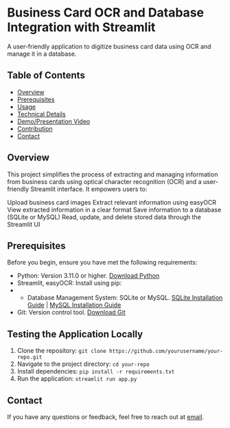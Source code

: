 # Business Card OCR and Database Integration with Streamlit
A user-friendly application to digitize business card data using OCR and manage it in a database.


## Table of Contents

- [Overview](#overview)
- [Prerequisites](#prerequisites)
- [Usage](#usage)
- [Technical Details](#technical-details)
- [Demo/Presentation Video](#demopresentation-video)
- [Contribution](#contribution)
- [Contact](#contact)


## Overview

This project simplifies the process of extracting and managing information from business cards using optical character recognition (OCR) and a user-friendly Streamlit interface. It empowers users to:

Upload business card images
Extract relevant information using easyOCR
View extracted information in a clear format
Save information to a database (SQLite or MySQL)
Read, update, and delete stored data through the Streamlit UI


## Prerequisites
Before you begin, ensure you have met the following requirements:

- Python: Version 3.11.0 or higher. [Download Python](https://www.python.org/downloads/)
- Streamlit, easyOCR: Install using pip:
- - Database Management System: SQLite or MySQL. [SQLite Installation Guide](https://www.sqlite.org/download.html) | [MySQL Installation Guide](https://dev.mysql.com/doc/mysql-installation-excerpt/8.0/en/)
- Git: Version control tool. [Download Git](https://git-scm.com/downloads)

## Testing the Application Locally
1. Clone the repository: `git clone https://github.com/yourusername/your-repo.git`
2. Navigate to the project directory: `cd your-repo`
3. Install dependencies: `pip install -r requirements.txt`
5. Run the application: `streamlit run app.py`

## Contact
If you have any questions or feedback, feel free to reach out at [email](mailto:santhosh90612@gmail.com).
